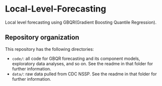 # Local-Level-Forecasting

Local level forecasting using GBQR(Gradient Boosting Quantile Regression).

## Repository organization

This repository has the following directories:

- `code/`: all code for GBQR forecasting and its component models, exploratory data analyses, and so on. See the readme in that folder for further information.
- `data/`: raw data pulled from CDC NSSP. See the readme in that folder for further information.
